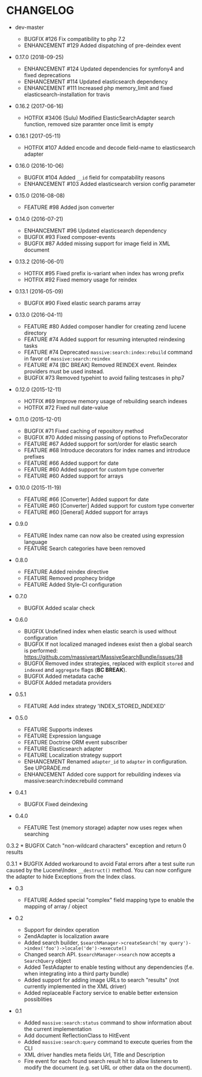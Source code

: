 CHANGELOG
=========

* dev-master
    * BUGFIX       #126 Fix compatibility to php 7.2
    * ENHANCEMENT  #129 Added dispatching of pre-deindex event
    
* 0.17.0 (2018-09-25)
    * ENHANCEMENT  #124 Updated dependencies for symfony4 and fixed deprecations 
    * ENHANCEMENT  #114 Updated elasticsearch dependency
    * ENHANCEMENT  #111 Increased php memory_limit and fixed elasticsearch-installation for travis
    
* 0.16.2 (2017-06-16)
    * HOTFIX      #3406 (Sulu) Modified ElasticSearchAdapter search function, removed size paramter once limit is empty
    
* 0.16.1 (2017-05-11)
    * HOTFIX      #107 Added encode and decode field-name to elasticsearch adapter

* 0.16.0 (2016-10-06)
    * BUGFIX      #104 Added `__id` field for compatability reasons
    * ENHANCEMENT #103 Added elasticsearch version config parameter

* 0.15.0 (2016-08-08)
    * FEATURE     #98 Added json converter

* 0.14.0 (2016-07-21)
    * ENHANCEMENT #96 Updated elasticsearch dependency
    * BUGFIX      #93 Fixed composer-events
    * BUGFIX      #87 Added missing support for image field in XML document

* 0.13.2 (2016-06-01)
    * HOTFIX  #95 Fixed prefix is-variant when index has wrong prefix 
    * HOTFIX  #92 Fixed memory usage for reindex

* 0.13.1 (2016-05-09)
    * BUGFIX  #90 Fixed elastic search params array

* 0.13.0 (2016-04-11)
    * FEATURE #80 Added composer handler for creating zend lucene directory
    * FEATURE #74 Added support for resuming interupted reindexing tasks
    * FEATURE #74 Deprecated `massive:search:index:rebuild` command in favor
                  of `massive:search:reindex`
    * FEATURE #74 [BC BREAK] Removed REINDEX event. Reindex providers must be
      used instead.
    * BUGFIX  #73 Removed typehint to avoid failing testcases in php7

* 0.12.0 (2015-12-11)
    * HOTFIX  #69 Improve memory usage of rebuilding search indexes
    * HOTFIX  #72 Fixed null date-value

* 0.11.0 (2015-12-01)
    * BUGFIX  #71 Fixed caching of repository method
    * BUGFIX  #70 Added missing passing of options to PrefixDecorator
    * FEATURE #67 Added support for sort/order for elastic search
    * FEATURE #68 Introduce decorators for index names and introduce prefixes
    * FEATURE #66 Added support for date
    * FEATURE #60 Added support for custom type converter
    * FEATURE #60 Added support for arrays

* 0.10.0 (2015-11-19)
    * FEATURE #66 [Converter] Added support for date
    * FEATURE #60 [Converter] Added support for custom type converter
    * FEATURE #60 [General]   Added support for arrays
     
* 0.9.0
    * FEATURE Index name can now also be created using expression language
    * FEATURE Search categories have been removed

* 0.8.0
    * FEATURE Added reindex directive
    * FEATURE Removed prophecy bridge
    * FEATURE Added Style-CI configuration

* 0.7.0
    * BUGFIX Added scalar check

* 0.6.0
    * BUGFIX  Undefined index when elastic search is used without
              configuration
    * BUGFIX  If not localized managed indexes exist then a global search is
              performed: https://github.com/massiveart/MassiveSearchBundle/issues/38
    * BUGFIX  Removed index strategies, replaced with explicit `stored` and
              `indexed` and `aggregate` flags (**BC BREAK**).
    * BUGFIX  Added metadata cache
    * BUGFIX  Added metadata providers

* 0.5.1
    * FEATURE Add index strategy 'INDEX_STORED_INDEXED'

* 0.5.0
    * FEATURE     Supports indexes
    * FEATURE     Expression language
    * FEATURE     Doctrine ORM event subscriber
    * FEATURE     Elasticsearch adapter
    * FEATURE     Localization strategy support
    * ENHANCEMENT Renamed `adapter_id` to `adapter` in configuration. See UPGRADE.md
    * ENHANCEMENT Added core support for rebuilding indexes via
                             massive:search:index:rebuild command

* 0.4.1
    * BUGFIX Fixed deindexing

* 0.4.0
    * FEATURE Test (memory storage) adapter now uses regex when searching

0.3.2
    * BUGFIX Catch "non-wildcard characters" exception and return 0 results

0.3.1
    * BUGFIX Added workaround to avoid Fatal errors after a test suite run caused by
                         the Lucene\Index `__destruct()` method. You can now configure the adapter to hide Exceptions
                         from the Index class.

* 0.3
    * FEATURE Added special "complex" field mapping type to enable the mapping of array / object

* 0.2
    * Support for deindex operation
    * ZendAdapter is localization aware
    * Added search builder, `$searchManager->createSearch('my query')->index('foo')->locale('de')->execute()`
    * Changed search API. `$searchManager->search` now accepts a `SearchQuery` object
    * Added TestAdapter to enable testing without any dependencies (f.e. when integrating into a third party bundle)
    * Added support for adding image URLs to search "results" (not currently implemented in the XML driver)
    * Added replaceable Factory service to enable better extension possiblities

* 0.1
    * Added `massive:search:status` command to show information about the current implementation
    * Add document ReflectionClass to HitEvent
    * Added `massive:search:query` command to execute queries from the CLI
    * XML driver handles meta fields Url, Title and Description
    * Fire event for each found search result hit to allow listeners to modify the document (e.g.
      set URL or other data on the document).
